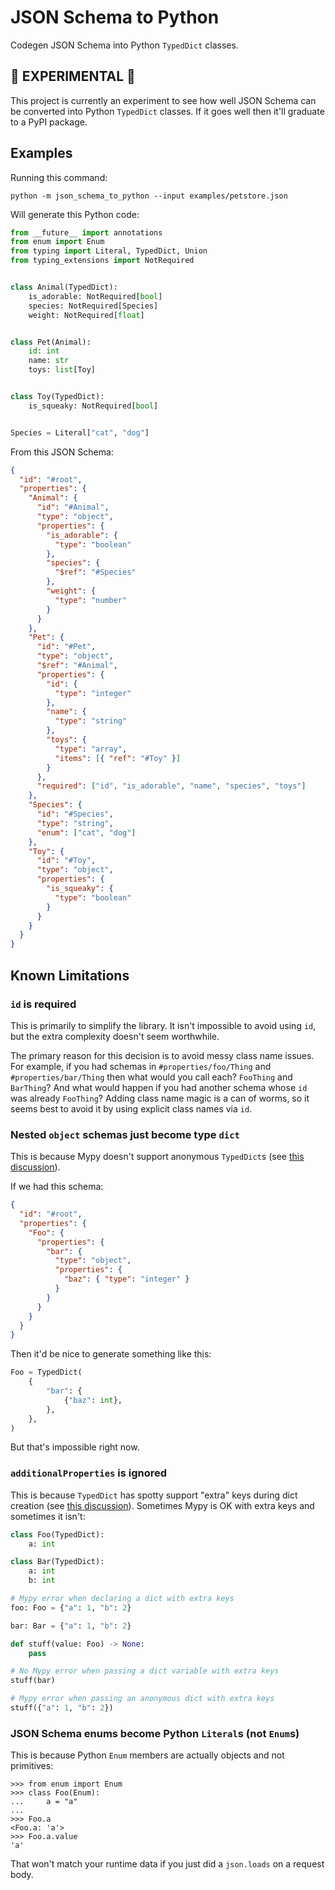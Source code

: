 # JSON Schema to Python

Codegen JSON Schema into Python `TypedDict` classes.

## 🚧 EXPERIMENTAL 🚧

This project is currently an experiment to see how well JSON Schema can be converted into Python `TypedDict` classes. If it goes well then it'll graduate to a PyPI package.

## Examples

Running this command:

```
python -m json_schema_to_python --input examples/petstore.json
```

Will generate this Python code:

```py
from __future__ import annotations
from enum import Enum
from typing import Literal, TypedDict, Union
from typing_extensions import NotRequired


class Animal(TypedDict):
    is_adorable: NotRequired[bool]
    species: NotRequired[Species]
    weight: NotRequired[float]


class Pet(Animal):
    id: int
    name: str
    toys: list[Toy]


class Toy(TypedDict):
    is_squeaky: NotRequired[bool]


Species = Literal["cat", "dog"]
```

From this JSON Schema:

```json
{
  "id": "#root",
  "properties": {
    "Animal": {
      "id": "#Animal",
      "type": "object",
      "properties": {
        "is_adorable": {
          "type": "boolean"
        },
        "species": {
          "$ref": "#Species"
        },
        "weight": {
          "type": "number"
        }
      }
    },
    "Pet": {
      "id": "#Pet",
      "type": "object",
      "$ref": "#Animal",
      "properties": {
        "id": {
          "type": "integer"
        },
        "name": {
          "type": "string"
        },
        "toys": {
          "type": "array",
          "items": [{ "ref": "#Toy" }]
        }
      },
      "required": ["id", "is_adorable", "name", "species", "toys"]
    },
    "Species": {
      "id": "#Species",
      "type": "string",
      "enum": ["cat", "dog"]
    },
    "Toy": {
      "id": "#Toy",
      "type": "object",
      "properties": {
        "is_squeaky": {
          "type": "boolean"
        }
      }
    }
  }
}
```

## Known Limitations

### `id` is required

This is primarily to simplify the library. It isn't impossible to avoid using `id`, but the extra complexity doesn't seem worthwhile.

The primary reason for this decision is to avoid messy class name issues. For example, if you had schemas in `#properties/foo/Thing` and `#properties/bar/Thing` then what would you call each? `FooThing` and `BarThing`? And what would happen if you had another schema whose `id` was already `FooThing`? Adding class name magic is a can of worms, so it seems best to avoid it by using explicit class names via `id`.

### Nested `object` schemas just become type `dict`

This is because Mypy doesn't support anonymous `TypedDict`s (see [this discussion](https://github.com/python/mypy/issues/9884)).

If we had this schema:

```json
{
  "id": "#root",
  "properties": {
    "Foo": {
      "properties": {
        "bar": {
          "type": "object",
          "properties": {
            "baz": { "type": "integer" }
          }
        }
      }
    }
  }
}
```

Then it'd be nice to generate something like this:

```py
Foo = TypedDict(
    {
        "bar": {
            {"baz": int},
        },
    },
)
```

But that's impossible right now.

### `additionalProperties` is ignored

This is because `TypedDict` has spotty support "extra" keys during dict creation (see [this discussion](https://github.com/python/mypy/issues/4617)). Sometimes Mypy is OK with extra keys and sometimes it isn't:

```py
class Foo(TypedDict):
    a: int

class Bar(TypedDict):
    a: int
    b: int

# Mypy error when declaring a dict with extra keys
foo: Foo = {"a": 1, "b": 2}

bar: Bar = {"a": 1, "b": 2}

def stuff(value: Foo) -> None:
    pass

# No Mypy error when passing a dict variable with extra keys
stuff(bar)

# Mypy error when passing an anonymous dict with extra keys
stuff({"a": 1, "b": 2})
```

### JSON Schema enums become Python `Literal`s (not `Enum`s)

This is because Python `Enum` members are actually objects and not primitives:

```
>>> from enum import Enum
>>> class Foo(Enum):
...     a = "a"
...
>>> Foo.a
<Foo.a: 'a'>
>>> Foo.a.value
'a'
```

That won't match your runtime data if you just did a `json.loads` on a request body.
